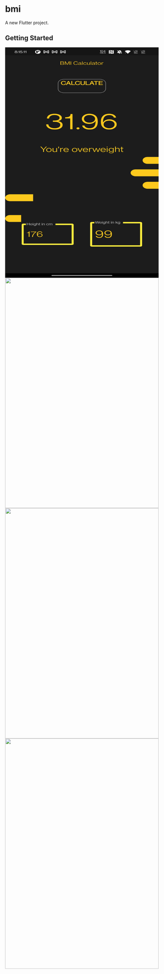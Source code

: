 # bmi

A new Flutter project.

## Getting Started


  <a href="url"><img src="https://github.com/shruti110/bmi_calculator/blob/main/s1.jpg?raw=true" align="left" height="750" width="500" ></a>
  
  <a href="url"><img src="https://github.com/shruti110/bmi_calculator/blob/main/s2.jpgraw=true" align="left" height="750" width="500" ></a>
  
  <a href="url"><img src="https://github.com/shruti110/bmi_calculator/blob/main/s3.jpgraw=true" align="left" height="750" width="500" ></a>
  
  <a href="url"><img src="https://github.com/shruti110/bmi_calculator/blob/main/s4.jpgraw=true" align="left" height="750" width="500" ></a>
